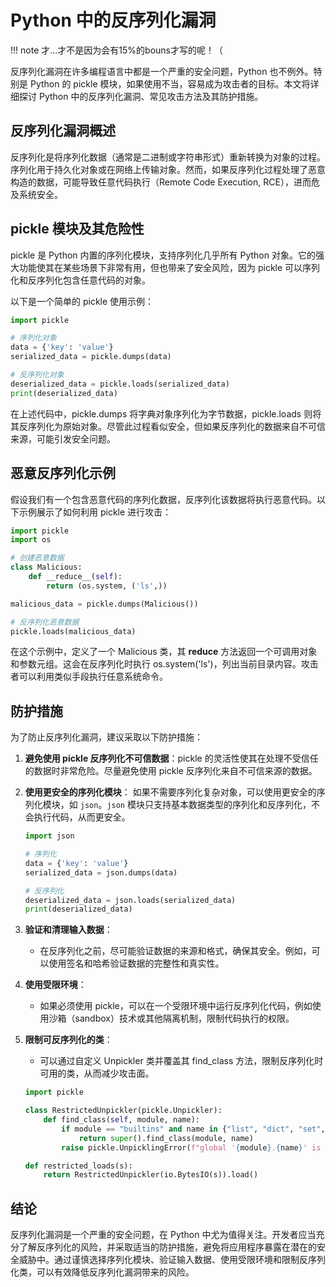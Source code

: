 # Python 中的反序列化漏洞

!!! note
    才...才不是因为会有15%的bouns才写的呢！（


反序列化漏洞在许多编程语言中都是一个严重的安全问题，Python 也不例外。特别是 Python 的 pickle 模块，如果使用不当，容易成为攻击者的目标。本文将详细探讨 Python 中的反序列化漏洞、常见攻击方法及其防护措施。

## 反序列化漏洞概述

反序列化是将序列化数据（通常是二进制或字符串形式）重新转换为对象的过程。序列化用于持久化对象或在网络上传输对象。然而，如果反序列化过程处理了恶意构造的数据，可能导致任意代码执行（Remote Code Execution, RCE），进而危及系统安全。

## pickle 模块及其危险性

pickle 是 Python 内置的序列化模块，支持序列化几乎所有 Python 对象。它的强大功能使其在某些场景下非常有用，但也带来了安全风险，因为 pickle 可以序列化和反序列化包含任意代码的对象。

以下是一个简单的 pickle 使用示例：

```python
import pickle

# 序列化对象
data = {'key': 'value'}
serialized_data = pickle.dumps(data)

# 反序列化对象
deserialized_data = pickle.loads(serialized_data)
print(deserialized_data)
```

在上述代码中，pickle.dumps 将字典对象序列化为字节数据，pickle.loads 则将其反序列化为原始对象。尽管此过程看似安全，但如果反序列化的数据来自不可信来源，可能引发安全问题。

## 恶意反序列化示例

假设我们有一个包含恶意代码的序列化数据，反序列化该数据将执行恶意代码。以下示例展示了如何利用 pickle 进行攻击：

```python
import pickle
import os

# 创建恶意数据
class Malicious:
    def __reduce__(self):
        return (os.system, ('ls',))

malicious_data = pickle.dumps(Malicious())

# 反序列化恶意数据
pickle.loads(malicious_data)
```

在这个示例中，定义了一个 Malicious 类，其 __reduce__ 方法返回一个可调用对象和参数元组。这会在反序列化时执行 os.system('ls')，列出当前目录内容。攻击者可以利用类似手段执行任意系统命令。

## 防护措施

为了防止反序列化漏洞，建议采取以下防护措施：

1. **避免使用 pickle 反序列化不可信数据**：pickle 的灵活性使其在处理不受信任的数据时非常危险。尽量避免使用 pickle 反序列化来自不可信来源的数据。

2. **使用更安全的序列化模块**：
  如果不需要序列化复杂对象，可以使用更安全的序列化模块，如 `json`。`json` 模块只支持基本数据类型的序列化和反序列化，不会执行代码，从而更安全。

   ```python
   import json

   # 序列化
   data = {'key': 'value'}
   serialized_data = json.dumps(data)

   # 反序列化
   deserialized_data = json.loads(serialized_data)
   print(deserialized_data)
   ```

1. **验证和清理输入数据**：
   - 在反序列化之前，尽可能验证数据的来源和格式，确保其安全。例如，可以使用签名和哈希验证数据的完整性和真实性。

2. **使用受限环境**：
   - 如果必须使用 pickle，可以在一个受限环境中运行反序列化代码，例如使用沙箱（sandbox）技术或其他隔离机制，限制代码执行的权限。

3. **限制可反序列化的类**：
   - 可以通过自定义 Unpickler 类并覆盖其 find_class 方法，限制反序列化时可用的类，从而减少攻击面。

   ```python
   import pickle

   class RestrictedUnpickler(pickle.Unpickler):
       def find_class(self, module, name):
           if module == "builtins" and name in {"list", "dict", "set", "tuple"}:
               return super().find_class(module, name)
           raise pickle.UnpicklingError(f"global '{module}.{name}' is forbidden")

   def restricted_loads(s):
       return RestrictedUnpickler(io.BytesIO(s)).load()
   ```

## 结论

反序列化漏洞是一个严重的安全问题，在 Python 中尤为值得关注。开发者应当充分了解反序列化的风险，并采取适当的防护措施，避免将应用程序暴露在潜在的安全威胁中。通过谨慎选择序列化模块、验证输入数据、使用受限环境和限制反序列化类，可以有效降低反序列化漏洞带来的风险。